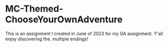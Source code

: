 # MC-Themed-ChooseYourOwnAdventure
This is an assignment I created in June of 2023 for my GA assignment. Y'all enjoy discovering the. multiple endings!
